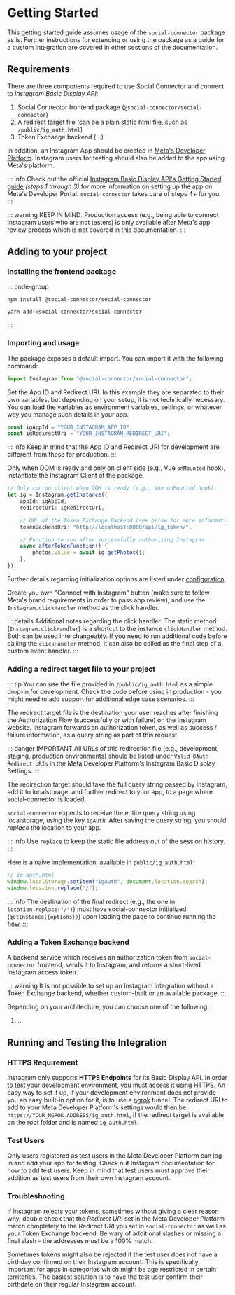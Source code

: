 # Getting Started

This getting started guide assumes usage of the `social-connector` package as is.
Further instructions for extending or using the package as a guide for a custom integration are covered in other
sections of the documentation.

## Requirements

There are three components required to use Social Connector and connect to _Instagram Basic Display API_:

1. Social Connector frontend package (`@social-connector/social-connector`)
2. A redirect target file (can be a plain static html file, such as `/public/ig_auth.html`)
3. Token Exchange backend (...)

In addition, an Instagram App should be created in [Meta's Developer Platform](https://developers.facebook.com).
Instagram users for testing should also be added to the app using Meta's platform.

::: info
Check out the official
[Instagram Basic Display API's Getting Started guide](https://developers.facebook.com/docs/instagram-basic-display-api/getting-started) _(steps 1 through 3)_
for more information on setting up the app on Meta's Developer Portal.
`social-connector` takes care of steps 4+ for you.
:::

::: warning KEEP IN MIND:
Production access (e.g., being able to connect Instagram users who are not testers)
is only available after Meta's app review process which is not covered in this documentation.
:::

## Adding to your project

### Installing the frontend package

::: code-group

```shell [npm]
npm install @social-connector/social-connector
```

```shell [yarn]
yarn add @social-connector/social-connector
```

:::

### Importing and usage

The package exposes a default import. You can import it with the following command:

```ts
import Instagram from "@social-connector/social-connector";
```

Set the App ID and Redirect URI. In this example they are separated to their own variables,
but depending on your setup, it is not technically necessary. You can load the variables as environment variables,
settings, or whatever way you manage such details in your app.

```ts
const igAppId = "YOUR_INSTAGRAM_APP_ID";
const igRedirectUri = "YOUR_INSTAGRAM_REDIRECT_URI";
```

::: info
Keep in mind that the App ID and Redirect URI for development are different from those for production.
:::

Only when DOM is ready and only on client side (e.g., Vue `onMounted` hook),
instantiate the Instagram Client of the package:

```ts
// Only run on client when DOM is ready (e.g., Vue onMounted hook):
let ig = Instagram.getInstance({
	appId: igAppId,
	redirectUri: igRedirectUri,

	// URL of the Token Exchange Backend (see below for more information)
	tokenBackendUri: "http://localhost:8000/api/ig_token/",

	// Function to run after successfully authorizing Instagram
	async afterTokenFunction() {
		photos.value = await ig.getPhotos();
	},
});
```

Further details regarding initialization options are listed under [configuration](/guide/configuration).

Create you own "Connect with Instagram" button (make sure to follow Meta's brand requirements
in order to pass app review), and use the `Instagram.clickHandler` method as the click handler.

::: details Additional notes regarding the click handler:
The static method (`Instagram.clickHandler`) is a shortcut to the instance `clickHandler` method.
Both can be used interchangeably.
If you need to run additional code before calling the `clickHandler` method, it can also be called as the final
step of a custom event handler.
:::

### Adding a redirect target file to your project

::: tip
You can use the file provided in `/public/ig_auth.html` as a simple drop-in for development.
Check the code before using in production - you might need to add support for additional edge case scenarios.
:::

The redirect target file is the destination your user reaches after finishing the Authorization Flow
(successfully or with failure) on the Instagram website.
Instagram forwards an authorization token, as well as success / failure information, as a query string
as part of this request.

::: danger IMPORTANT
All URLs of this redirection file (e.g., development, staging, production environments) should be listed under
`Valid OAuth Redirect URIs` in the Meta Developer Platform's Instagram Basic Display Settings.
:::

The redirection target should take the full query string passed by Instagram, add it to localstorage, and
further redirect to your app, to a page where social-connector is loaded.

`social-connector` expects to receive the entire query string using localstorage, using the key `igAuth`.
After saving the query string, you should _replace_ the location to your app.

::: info
Use `replace` to keep the static file address out of the session history.
:::

Here is a naive implementation, available in `public/ig_auth.html`:

```js
// ig_auth.html
window.localStorage.setItem("igAuth", document.location.search);
window.location.replace("/");
```

::: info
The destination of the final redirect (e.g., the one in `location.replace("/")`)
must have social-connector initialized (`getInstance({options})`) upon loading the page to continue running the flow.
:::

### Adding a Token Exchange backend

A backend service which receives an authorization token from `social-connector` frontend,
sends it to Instagram, and returns a short-lived Instagram access token.

::: warning
It is not possible to set up an Instagram integration without a Token Exchange backend, whether custom-built or an available package.
:::

Depending on your architecture, you can choose one of the following:

1. ...

## Running and Testing the Integration

### HTTPS Requirement

Instagram only supports **HTTPS Endpoints** for its Basic Display API. In order to test your development environment,
you must access it using HTTPS. An easy way to set it up, if your development environment does not provide you an easy
built-in option for it, is to use a [ngrok](https://ngrok.com) tunnel.
The redirect URI to add to your Meta Developer Platform's settings would then be
`https://YOUR_NGROK_ADDRESS/ig_auth.html`, if the redirect target is available on the root folder and is named
`ig_auth.html`.

### Test Users

Only users registered as test users in the Meta Developer Platform can log in and add your app for testing.
Check out Instagram documentation for how to add test users. Keep in mind that test users must approve their addition as
test users from their own Instagram account.

### Troubleshooting

If Instagram rejects your tokens, sometimes without giving a clear reason why, double check that the _Redirect URI_
set in the Meta Developer Platform match completely to the Redirect URI you set in `social-connector` as well as your
Token Exchange backend. Be wary of additional slashes or missing a final slash - the addresses must be a 100% match.

Sometimes tokens might also be rejected if the test user does not have a birthday confirmed on their Instagram
account. This is specifically important for apps in categories which might be age restricted in certain territories.
The easiest solution is to have the test user confirm their birthdate on their regular Instagram account.
